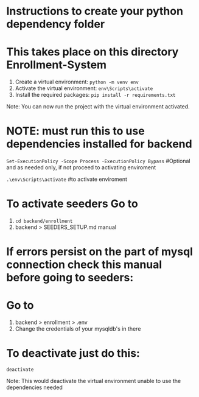 # Instructions to create your python dependency folder
# This takes place on this directory Enrollment-System

1. Create a virtual environment:
`python -m venv env`
2. Activate the virtual environment:
`env\Scripts\activate`
3. Install the required packages:
`pip install -r requirements.txt`

Note: You can now run the project with the virtual environment activated.

# NOTE: must run this to use dependencies installed for backend
`Set-ExecutionPolicy -Scope Process -ExecutionPolicy Bypass` 
#Optional and as needed only, if not proceed to activating enviroment

`.\env\Scripts\activate` 
#to activate enviroment

# To activate seeders Go to
1. `cd backend/enrollment`
2. backend > SEEDERS_SETUP.md manual

# If errors persist on the part of mysql connection check this manual before going to seeders:

# Go to
1. backend > enrollment > .env
2. Change the credentials of your mysqldb's in there


# To deactivate just do this:
`deactivate`

Note: This would deactivate the virtual environment unable to use the dependencies needed